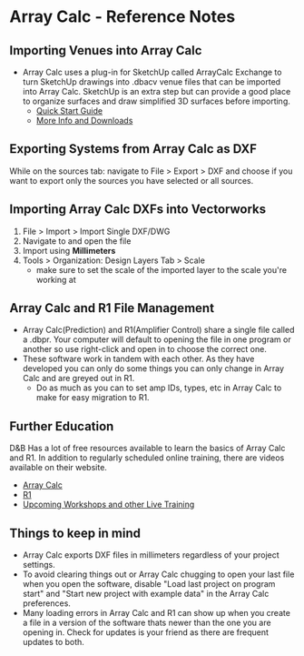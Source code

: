 # Array Calc - Reference Notes

## Importing Venues into Array Calc
* Array Calc uses a plug-in for SketchUp called ArrayCalc Exchange to turn SketchUp drawings into .dbacv venue files that can be imported into Array Calc. SketchUp is an extra step but can provide a good place to organize surfaces and draw simplified 3D surfaces before importing.
  * [Quick Start Guide](https://www.youtube.com/watch?v=JP0oWW9mDq4)
  * [More Info and Downloads](https://www.dbaudio.com/global/en/products/software/arraycalc/arraycalc-exchange/#tab-downloads)
 
## Exporting Systems from Array Calc as DXF
While on the sources tab: navigate to File > Export > DXF and choose if you want to export only the sources you have selected or all sources.

## Importing Array Calc DXFs into Vectorworks
1. File > Import > Import Single DXF/DWG
2. Navigate to and open the file
4. Import using **Millimeters**
5. Tools > Organization: Design Layers Tab > Scale
	* make sure to set the scale of the imported layer to the scale you're working at

## Array Calc and R1 File Management
* Array Calc(Prediction) and R1(Amplifier Control) share a single file called a .dbpr. Your computer will default to opening the file in one program or another so use right-click and open in to choose the correct one.
* These software work in tandem with each other. As they have developed you can only do some things you can only change in Array Calc and are greyed out in R1.
  * Do as much as you can to set amp IDs, types, etc in Array Calc to make for easy migration to R1.

## Further Education
D&B Has a lot of free resources available to learn the basics of Array Calc and R1. In addition to regularly scheduled online training, there are videos available on their website.
* [Array Calc](https://www.dbaudio.com/global/en/education/tutorials/by-product/arraycalc/)
* [R1](https://www.dbaudio.com/global/en/education/tutorials/by-product/r1-remote-control-software/)
* [Upcoming Workshops and other Live Training](https://www.dbaudio.com/global/en/education/workshops/)
  
## Things to keep in mind
* Array Calc exports DXF files in millimeters regardless of your project settings.
* To avoid clearing things out or Array Calc chugging to open your last file when you open the software, disable "Load last project on program start" and "Start new project with example data" in the Array Calc preferences.
* Many loading errors in Array Calc and R1 can show up when you create a file in a version of the software thats newer than the one you are opening in. Check for updates is your friend as there are frequent updates to both.
